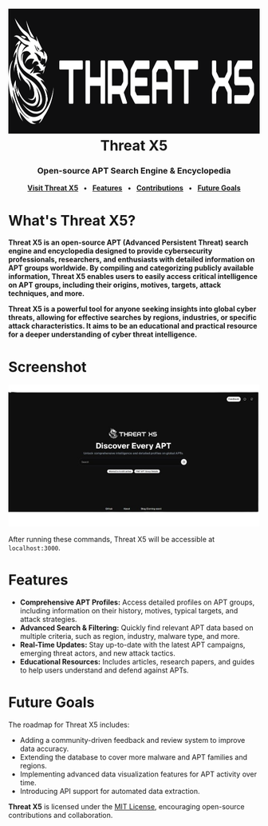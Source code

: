 <h1 align="center">
  <br>
  <a href="https://github.com/gsvprharsha/threatx5"><img src="https://github.com/gsvprharsha/threatx5/blob/main/public/images/threatx5/hero.png" alt="Threat X5" width="1200" height="250"></a>
  <br>
  Threat X5
  <br>
</h1>

<h3 align="center">
<b>Open-source APT Search Engine & Encyclopedia</b>
</h3>

<p align="center">
<b><a href="https://threatx5.vercel.app">Visit Threat X5</a></b>
<b>&ensp;•&ensp;</b>
<b><a href="#features">Features</a></b>
<b>&ensp;•&ensp;</b>
<b><a href="#">Contributions</a></b>
<b>&ensp;•&ensp;</b>
<b><a href="#future-goals">Future Goals</a></b>
</p>

# What's Threat X5?
**Threat X5 is an open-source APT (Advanced Persistent Threat) search engine and encyclopedia designed to provide cybersecurity professionals, researchers, and enthusiasts with detailed information on APT groups worldwide. By compiling and categorizing publicly available information, Threat X5 enables users to easily access critical intelligence on APT groups, including their origins, motives, targets, attack techniques, and more.**

**Threat X5 is a powerful tool for anyone seeking insights into global cyber threats, allowing for effective searches by regions, industries, or specific attack characteristics. It aims to be an educational and practical resource for a deeper understanding of cyber threat intelligence.**

# Screenshot
![Image](https://github.com/gsvprharsha/threatx5/blob/main/public/images/threatx5/screenshot.png)


After running these commands, Threat X5 will be accessible at `localhost:3000`.

# Features

- **Comprehensive APT Profiles:** Access detailed profiles on APT groups, including information on their history, motives, typical targets, and attack strategies.
- **Advanced Search & Filtering:** Quickly find relevant APT data based on multiple criteria, such as region, industry, malware type, and more.
- **Real-Time Updates:** Stay up-to-date with the latest APT campaigns, emerging threat actors, and new attack tactics.
- **Educational Resources:** Includes articles, research papers, and guides to help users understand and defend against APTs.

# Future Goals
The roadmap for Threat X5 includes:

- Adding a community-driven feedback and review system to improve data accuracy.
- Extending the database to cover more malware and APT families and regions.
- Implementing advanced data visualization features for APT activity over time.
- Introducing API support for automated data extraction.

**Threat X5** is licensed under the [MIT License](https://opensource.org/licenses/MIT), encouraging open-source contributions and collaboration.
